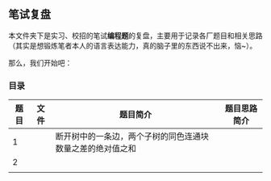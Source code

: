 ## 笔试复盘

本文件夹下是实习、校招的笔试**编程题**的复盘，主要用于记录各厂题目和相关思路（其实是想锻炼笔者本人的语言表达能力，真的脑子里的东西说不出来，恼~）。

那么，我们开始吧：



### 目录

| 题目 | 文件 | 题目简介                                                   | 题目思路简介 |
| ---- | ---- | ---------------------------------------------------------- | ------------ |
| 1    |      | 断开树中的一条边，两个子树的同色连通块数量之差的绝对值之和 |              |
| 2    |      |                                                            |              |
|      |      |                                                            |              |

